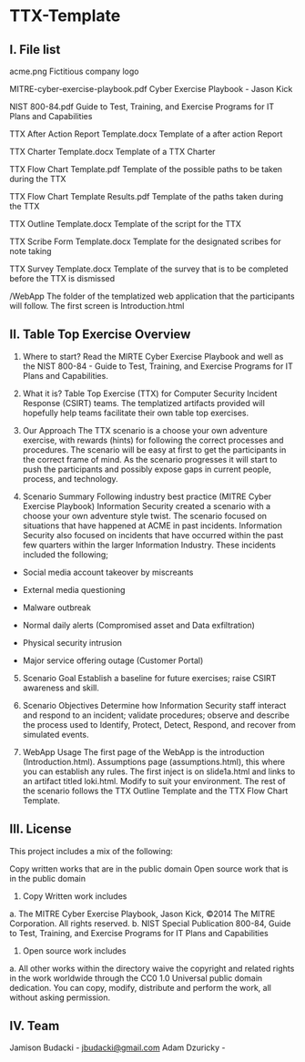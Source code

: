 # TTX-Template

I. File list
----------------------
acme.png    Fictitious company logo

MITRE-cyber-exercise-playbook.pdf     Cyber Exercise Playbook - Jason Kick

NIST 800-84.pdf   Guide to Test, Training, and Exercise Programs for IT Plans and Capabilities

TTX After Action Report Template.docx   Template of a after action Report

TTX Charter Template.docx   Template of a TTX Charter

TTX Flow Chart Template.pdf   Template of the possible paths to be taken during the TTX

TTX Flow Chart Template Results.pdf   Template of the paths taken during the TTX

TTX Outline Template.docx   Template of the script for the TTX

TTX Scribe Form Template.docx   Template for the designated scribes for note taking

TTX Survey Template.docx    Template of the survey that is to be completed before the TTX is dismissed

/WebApp     The folder of the templatized web application that the participants will follow. The first screen is Introduction.html



II. Table Top Exercise Overview
--------------------
1. Where to start?
Read the MIRTE Cyber Exercise Playbook and well as the NIST 800-84 - Guide to Test, Training, and Exercise Programs for IT Plans and Capabilities.

2. What it is?
Table Top Exercise (TTX) for Computer Security Incident Response (CSIRT) teams. The templatized artifacts provided will hopefully help teams facilitate  their own table top exercises.

3. Our Approach
The TTX scenario is a choose your own adventure exercise, with rewards (hints) for following the correct processes and procedures. The scenario will be easy at first to get the participants in the correct frame of mind.  As the scenario progresses it will start to push the participants and possibly expose gaps in current people, process, and technology.

4. Scenario Summary
Following industry best practice (MITRE Cyber Exercise Playbook) Information Security created a scenario with a choose your own adventure style twist. The scenario focused on situations that have happened at ACME in past incidents. Information Security also focused on incidents that have occurred within the past few quarters within the larger Information Industry. These incidents included the following;

  -	Social media account takeover by miscreants

  -	External media questioning

  -	Malware outbreak

  -	Normal daily alerts (Compromised asset and Data exfiltration)
  
  -	Physical security intrusion

  -	Major service offering outage (Customer Portal)

5. Scenario Goal
Establish a baseline for future exercises; raise CSIRT awareness and skill.

6. Scenario Objectives
Determine how Information Security staff interact and respond to an incident; validate procedures; observe and describe the process used to Identify, Protect, Detect, Respond, and recover from simulated events.

7. WebApp Usage
The first page of the WebApp is the introduction (Introduction.html).
Assumptions page (assumptions.html), this where you can establish any rules.
The first inject is on slide1a.html and links to an artifact titled loki.html. Modify to suit your environment.
The rest of the scenario follows the TTX Outline Template and the TTX Flow Chart Template.


III. License
--------------------
This project includes a mix of the following:

Copy written works that are in the public domain
Open source work that is in the public domain

1. Copy Written work includes

a. The MITRE Cyber Exercise Playbook, Jason Kick, ©2014 The MITRE Corporation. All rights reserved.
b. NIST Special Publication 800-84, Guide to Test, Training, and Exercise Programs for IT Plans and Capabilities

1. Open source work includes

a. All other works within the directory waive the copyright and related rights in the work worldwide through the CC0 1.0 Universal public domain dedication. You can copy, modify, distribute and perform the work, all without asking permission.

IV. Team
--------------------
Jamison Budacki - jbudacki@gmail.com
Adam Dzuricky - 
